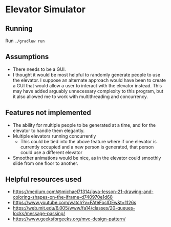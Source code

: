 # Elevator Simulator

## Running

Run `./gradlew run`

## Assumptions
- There needs to be a GUI.
- I thought it would be most helpful to randomly generate people to use the elevator.
I suppose an alternate approach would have been to create a GUI that would allow a user
to interact with the elevator instead. This may have added arguably unnecessary complexity
to this program, but it also allowed me to work with multithreading and concurrency.

## Features not implemented
- The ability for multiple people to be generated at a time, and for the elevator to
handle them elegantly.
- Multiple elevators running concurrently
  - This could be tied into the above feature where if one elevator is currently
  occupied and a new person is generated, that person could use a different elevator
- Smoother animations would be nice, as in the elevator could smoothly slide from
one floor to another.

## Helpful resources used
- https://medium.com/@michael71314/java-lesson-21-drawing-and-coloring-shapes-on-the-jframe-d740970e1d68
- https://www.youtube.com/watch?v=FAteFoclDEw&t=1126s
- https://web.mit.edu/6.005/www/fa14/classes/20-queues-locks/message-passing/
- https://www.geeksforgeeks.org/mvc-design-pattern/
